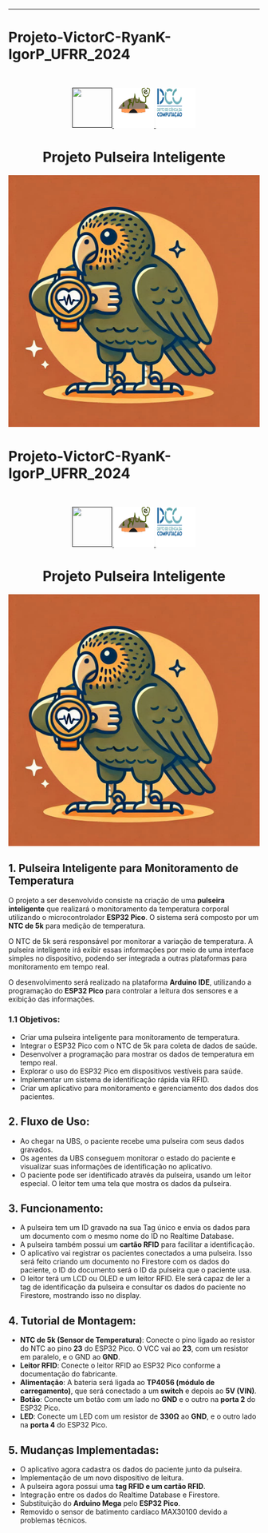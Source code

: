 ---

# Projeto-VictorC-RyanK-IgorP_UFRR_2024

<br />  
<p align="center">
  <a href="">
    <img src="https://user-images.githubusercontent.com/49700354/114078715-a61b2f00-987f-11eb-8eef-6fd7cfc17d33.png" alt="" width="80" height="80">
    <img src="https://github.com/VictorH456/MIC014Aula2-VictorC-RyanK-IgorP_UFRR_2024/blob/main/imagens/maloca.png" alt="" width="80" height="80">
    <img src="https://github.com/VictorH456/MIC014Aula2-VictorC-RyanK-IgorP_UFRR_2024/blob/main/imagens/dcc.png" alt="" width="80" height="80">
  </a>
  <h1 align="center">Projeto Pulseira Inteligente</h1>
  <p align="center">
    <img src="https://github.com/VictorH456/kakapo-2-sprint0/blob/main/Imagens/logo2.jpeg">
  </p>

# Projeto-VictorC-RyanK-IgorP_UFRR_2024

<br />  
<p align="center">
  <a href="">
    <img src="https://user-images.githubusercontent.com/49700354/114078715-a61b2f00-987f-11eb-8eef-6fd7cfc17d33.png" alt="" width="80" height="80">
    <img src="https://github.com/VictorH456/MIC014Aula2-VictorC-RyanK-IgorP_UFRR_2024/blob/main/imagens/maloca.png" alt="" width="80" height="80">
    <img src="https://github.com/VictorH456/MIC014Aula2-VictorC-RyanK-IgorP_UFRR_2024/blob/main/imagens/dcc.png" alt="" width="80" height="80">
  </a>
  <h1 align="center">Projeto Pulseira Inteligente</h1>
  <p align="center">
    <img src="https://github.com/VictorH456/kakapo-2-sprint0/blob/main/Imagens/logo2.jpeg">
  </p>

## 1. Pulseira Inteligente para Monitoramento de Temperatura

O projeto a ser desenvolvido consiste na criação de uma **pulseira inteligente** que realizará o monitoramento da temperatura corporal utilizando o microcontrolador **ESP32 Pico**. O sistema será composto por um **NTC de 5k** para medição de temperatura.

O NTC de 5k será responsável por monitorar a variação de temperatura. A pulseira inteligente irá exibir essas informações por meio de uma interface simples no dispositivo, podendo ser integrada a outras plataformas para monitoramento em tempo real.

O desenvolvimento será realizado na plataforma **Arduino IDE**, utilizando a programação do **ESP32 Pico** para controlar a leitura dos sensores e a exibição das informações.

### 1.1 Objetivos:
- Criar uma pulseira inteligente para monitoramento de temperatura.
- Integrar o ESP32 Pico com o NTC de 5k para coleta de dados de saúde.
- Desenvolver a programação para mostrar os dados de temperatura em tempo real.
- Explorar o uso do ESP32 Pico em dispositivos vestíveis para saúde.
- Implementar um sistema de identificação rápida via RFID.
- Criar um aplicativo para monitoramento e gerenciamento dos dados dos pacientes.

## 2. Fluxo de Uso:
- Ao chegar na UBS, o paciente recebe uma pulseira com seus dados gravados.
- Os agentes da UBS conseguem monitorar o estado do paciente e visualizar suas informações de identificação no aplicativo.
- O paciente pode ser identificado através da pulseira, usando um leitor especial. O leitor tem uma tela que mostra os dados da pulseira.

## 3. Funcionamento:
- A pulseira tem um ID gravado na sua Tag único e envia os dados para um documento com o mesmo nome do ID no Realtime Database.
- A pulseira também possui um **cartão RFID** para facilitar a identificação.
- O aplicativo vai registrar os pacientes conectados a uma pulseira. Isso será feito criando um documento no Firestore com os dados do paciente, o ID do documento será o ID da pulseira que o paciente usa.
- O leitor terá um LCD ou OLED e um leitor RFID. Ele será capaz de ler a tag de identificação da pulseira e consultar os dados do paciente no Firestore, mostrando isso no display.

## 4. Tutorial de Montagem:
- **NTC de 5k (Sensor de Temperatura)**: Conecte o pino ligado ao resistor do NTC ao pino **23** do ESP32 Pico. O VCC vai ao **23**, com um resistor em paralelo, e o GND ao **GND**.
- **Leitor RFID**: Conecte o leitor RFID ao ESP32 Pico conforme a documentação do fabricante.
- **Alimentação**: A bateria será ligada ao **TP4056 (módulo de carregamento)**, que será conectado a um **switch** e depois ao **5V (VIN)**.
- **Botão**: Conecte um botão com um lado no **GND** e o outro na **porta 2** do ESP32 Pico.
- **LED**: Conecte um LED com um resistor de **330Ω** ao **GND**, e o outro lado na **porta 4** do ESP32 Pico.

## 5. Mudanças Implementadas:
- O aplicativo agora cadastra os dados do paciente junto da pulseira.
- Implementação de um novo dispositivo de leitura.
- A pulseira agora possui uma **tag RFID e um cartão RFID**.
- Integração entre os dados do Realtime Database e Firestore.
- Substituição do **Arduino Mega** pelo **ESP32 Pico**.
- Removido o sensor de batimento cardíaco MAX30100 devido a problemas técnicos.
